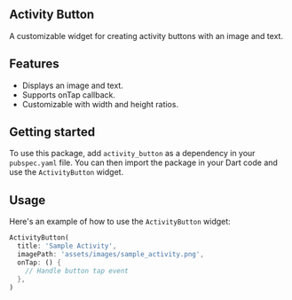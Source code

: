 ## Activity Button

A customizable widget for creating activity buttons with an image and text.

## Features

- Displays an image and text.
- Supports onTap callback.
- Customizable with width and height ratios.

## Getting started

To use this package, add `activity_button` as a dependency in your `pubspec.yaml` file.
You can then import the package in your Dart code and use the `ActivityButton` widget.

## Usage

Here's an example of how to use the `ActivityButton` widget:

```dart
ActivityButton(
  title: 'Sample Activity',
  imagePath: 'assets/images/sample_activity.png',
  onTap: () {
    // Handle button tap event
  },
)
